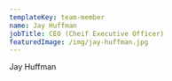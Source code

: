 ```yaml
---
templateKey: team-member
name: Jay Huffman
jobTitle: CEO (Cheif Executive Officer)
featuredImage: /img/jay-huffman.jpg
---
```

Jay Huffman
